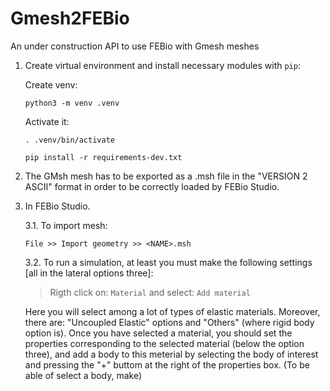 # Gmesh2FEBio
An under construction API to use FEBio with Gmesh meshes 

1. Create virtual environment and install necessary modules with `pip`:

    Create venv:

    ```
    python3 -m venv .venv
    ```

    Activate it:

    ```
    . .venv/bin/activate
    ```

    ```
    pip install -r requirements-dev.txt
    ```
    
    
2. The GMsh mesh has to be exported as a <NAME>.msh file in the "VERSION 2 ASCII" format in order to be correctly loaded by FEBio Studio.
    
3. In FEBio Studio.
    
    3.1. To import mesh:
    ```
    File >> Import geometry >> <NAME>.msh
    ```
    3.2. To run a simulation, at least you must make the following settings [all in the lateral options three]:
    > Rigth click on: ```Material``` and select: ```Add material``` 
    
    Here you will select among a lot of types of elastic materials. Moreover, there are: "Uncoupled Elastic" options and "Others" (where rigid body option is). Once you have selected a material, you should set the properties corresponding to the selected material (below the option three), and add a body to this meterial by selecting the body of interest and pressing the "+" buttom at the right of the properties box. (To be able of select a body, make)
  
    
